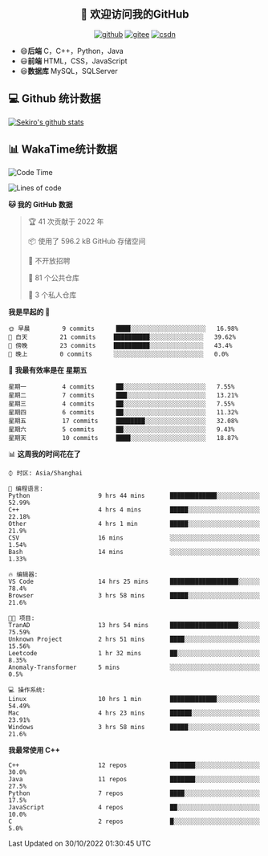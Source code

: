 <h2 align="center">👋 欢迎访问我的GitHub</h2>
<p align="center">
  <a href="https://666wxy666.github.io/"><img src="https://img.shields.io/badge/GitHub-24292e" alt="github"></a>
  <a href="https://gitee.com/wxy_666"><img src="https://img.shields.io/badge/Gitee-fe7300" alt="gitee"></a>
  <a href="https://blog.csdn.net/WXY_666"><img src="https://img.shields.io/badge/CSDN-cf000e" alt="csdn"></a>
</p>

- 😄**后端** C，C++，Python，Java
- 😃**前端** HTML，CSS，JavaScript
- 😆**数据库** MySQL，SQLServer

## 💻 Github 统计数据
[![Sekiro's github stats](https://github-readme-stats.vercel.app/api?username=666WXY666)](https://666wxy666.github.io/)

## 📊 WakaTime统计数据

<!--START_SECTION:waka-->
![Code Time](http://img.shields.io/badge/Code%20Time-1%2C393%20hrs%2029%20mins-blue)

![Lines of code](https://img.shields.io/badge/%E4%BB%8E%E3%80%8CHello%20World%E3%80%8D%E8%B5%B7%E6%88%91%E5%B7%B2%E7%BB%8F%E5%86%99%E4%BA%86--287%20Thousand%20%E8%A1%8C%E4%BB%A3%E7%A0%81-blue)

**🐱 我的 GitHub 数据** 

> 🏆 41 次贡献于 2022 年
 > 
> 📦  使用了 596.2 kB GitHub 存储空间 
 > 
> 🚫 不开放招聘
 > 
> 📜 81 个公共仓库 
 > 
> 🔑 3 个私人仓库  
 > 
**我是早起的 🐤** 

```text
🌞 早晨         9 commits      ████░░░░░░░░░░░░░░░░░░░░░   16.98% 
🌆 白天         21 commits     ██████████░░░░░░░░░░░░░░░   39.62% 
🌃 傍晚         23 commits     ██████████░░░░░░░░░░░░░░░   43.4% 
🌙 晚上         0 commits      ░░░░░░░░░░░░░░░░░░░░░░░░░   0.0%

```
📅 **我最有效率是在 星期五** 

```text
星期一          4 commits      ██░░░░░░░░░░░░░░░░░░░░░░░   7.55% 
星期二          7 commits      ███░░░░░░░░░░░░░░░░░░░░░░   13.21% 
星期三          4 commits      ██░░░░░░░░░░░░░░░░░░░░░░░   7.55% 
星期四          6 commits      ██░░░░░░░░░░░░░░░░░░░░░░░   11.32% 
星期五          17 commits     ████████░░░░░░░░░░░░░░░░░   32.08% 
星期六          5 commits      ██░░░░░░░░░░░░░░░░░░░░░░░   9.43% 
星期天          10 commits     ████░░░░░░░░░░░░░░░░░░░░░   18.87%

```


📊 **这周我的时间花在了** 

```text
⌚︎ 时区: Asia/Shanghai

💬 编程语言: 
Python                   9 hrs 44 mins       █████████████░░░░░░░░░░░░   52.99% 
C++                      4 hrs 4 mins        █████░░░░░░░░░░░░░░░░░░░░   22.18% 
Other                    4 hrs 1 min         █████░░░░░░░░░░░░░░░░░░░░   21.9% 
CSV                      16 mins             ░░░░░░░░░░░░░░░░░░░░░░░░░   1.54% 
Bash                     14 mins             ░░░░░░░░░░░░░░░░░░░░░░░░░   1.33%

🔥 编辑器: 
VS Code                  14 hrs 25 mins      ███████████████████░░░░░░   78.4% 
Browser                  3 hrs 58 mins       █████░░░░░░░░░░░░░░░░░░░░   21.6%

🐱‍💻 项目: 
TranAD                   13 hrs 54 mins      ███████████████████░░░░░░   75.59% 
Unknown Project          2 hrs 51 mins       ████░░░░░░░░░░░░░░░░░░░░░   15.56% 
Leetcode                 1 hr 32 mins        ██░░░░░░░░░░░░░░░░░░░░░░░   8.35% 
Anomaly-Transformer      5 mins              ░░░░░░░░░░░░░░░░░░░░░░░░░   0.5%

💻 操作系统: 
Linux                    10 hrs 1 min        █████████████░░░░░░░░░░░░   54.49% 
Mac                      4 hrs 23 mins       ██████░░░░░░░░░░░░░░░░░░░   23.91% 
Windows                  3 hrs 58 mins       █████░░░░░░░░░░░░░░░░░░░░   21.6%

```

**我最常使用 C++** 

```text
C++                      12 repos            ███████░░░░░░░░░░░░░░░░░░   30.0% 
Java                     11 repos            ███████░░░░░░░░░░░░░░░░░░   27.5% 
Python                   7 repos             ████░░░░░░░░░░░░░░░░░░░░░   17.5% 
JavaScript               4 repos             ██░░░░░░░░░░░░░░░░░░░░░░░   10.0% 
C                        2 repos             █░░░░░░░░░░░░░░░░░░░░░░░░   5.0%

```



 Last Updated on 30/10/2022 01:30:45 UTC
<!--END_SECTION:waka-->

<!--
**666WXY666/666WXY666** is a ✨ _special_ ✨ repository because its `README.md` (this file) appears on your GitHub profile.

Here are some ideas to get you started:

- 🔭 I’m currently working on ...
- 🌱 I’m currently learning ...
- 👯 I’m looking to collaborate on ...
- 🤔 I’m looking for help with ...
- 💬 Ask me about ...
- 📫 How to reach me: ...
- 😄 Pronouns: ...
- ⚡ Fun fact: ...
-->
